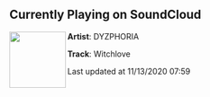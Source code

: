 ## Currently Playing on SoundCloud

[<img align="left" width="100" src="https://i1.sndcdn.com/artworks-8pmtWV2m7GqkzDPu-rHCQhg-t50x50.jpg">](https://soundcloud.com/dyzphoria/witchlove)

**Artist**: DYZPHORIA 

**Track**: Witchlove

Last updated at 11/13/2020 07:59
